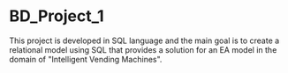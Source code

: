 # BD_Project_1
This project is developed in SQL language and the main goal is to create a relational model using SQL that provides a solution for an EA model in the domain of "Intelligent Vending Machines".
